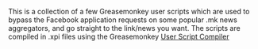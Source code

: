 This is a collection of a few Greasemonkey user scripts which are used to bypass the Facebook application requests on some popular .mk news aggregators, and go straight to the link/news you want. The scripts are compiled in .xpi files using the Greasemonkey [User Script Compiler](https://arantius.com/misc/greasemonkey/script-compiler.php "User Script Compiler")
